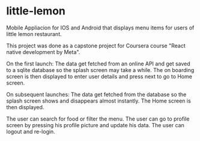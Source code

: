 # little-lemon
Mobile Appliacion for IOS and Android that displays menu items for users of little lemon restaurant.

This project was done as a capstone project for Coursera course "React native development by Meta".

On the first launch:
    The data get fetched from an online API and get saved to a sqlite database so the splash screen may take a while.
    The on boarding screen is then displayed to enter user details and press next to go to Home screen.

On subsequent launches:
    The data get fetched from the database so the splash screen shows and disappears almost instantly.
    The Home screen is then displayed.

The user can search for food or filter the menu.
The user can go to profile screen by pressing his profile picture and update his data.
The user can logout and re-login.
